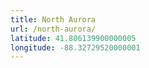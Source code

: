 ```yaml
---
title: North Aurora
url: /north-aurora/
latitude: 41.806139900000005
longitude: -88.32729520000001
---
```


